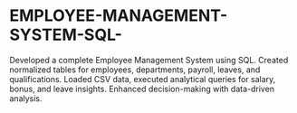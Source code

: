 # EMPLOYEE-MANAGEMENT-SYSTEM-SQL-
Developed a complete Employee Management System using SQL. Created normalized tables for employees, departments, payroll, leaves, and qualifications. Loaded CSV data, executed analytical queries for salary, bonus, and leave insights. Enhanced decision-making with data-driven analysis.
